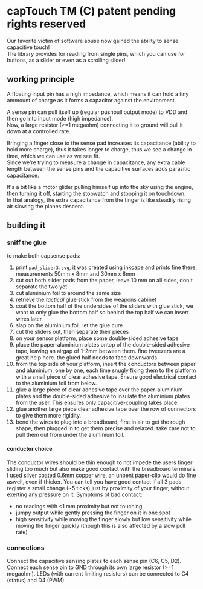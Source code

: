 # capTouch TM (C) patent pending rights reserved
Our favorite victim of software abuse now gained the ability to sense capacitive touch!  
The library provides for reading from single pins, which you can use for buttons, as a slider or even as a scrolling slider!  

## working principle

A floating input pin has a high impedance, which means it can hold a tiny ammount of charge as it forms a capacitor against the environment.  

A sense pin can pull itself up (regular pushpull output mode) to VDD and then go into input mode (high impedance).  
Now, a large resistor (>=1 megaohm) connecting it to ground will pull it down at a controlled rate.  

Bringing a finger close to the sense pad increases its capacitance (ability to hold more charge), thus it takes longer to charge, thus we see a change in time, which we can use as we see fit.  
Since we're trying to measure a change in capacitance, any extra cable length between the sense pins and the capacitive surfaces adds parasitic capacitance.  

It's a bit like a motor glider pulling himself up into the sky using the engine, then turning it off, starting the stopwatch and stopping it on touchdown.  
In that analogy, the extra capacitance from the finger is like steadily rising air slowing the planes descent.  

## building it

### sniff the glue

to make both capsense pads:
1. print `pad_slider3.svg`, it was created using inkcape and prints fine there, measurements 50mm x 8mm and 30mm x 8mm
2. cut out both slider pads from the paper, leave 10 mm on all sides, don't separate the two yet
3. cut aluminium foil to around the same size
4. retrieve the _tactical_ glue stick from the weapons cabinet
5. coat the bottom half of the undersides of the sliders with glue stick, we want to only glue the bottom half so behind the top half we can insert wires later
6. slap on the aluminium foil, let the glue cure
7. cut the sliders out, then separate their pieces
8. on your sensor platform, place some double-sided adhesive tape
9. place the paper-aluminium plates ontop of the double-sided adhesive tape, leaving an airgap of 1-2mm between them. fine tweezers are a great help here. the glued half needs to face downwards.
10. from the top side of your platform, insert the conductors between paper and aluminium, one by one, each time snugly fixing them to the platform with a small piece of clear adhesive tape. Ensure good electrical contact to the aluminium foil from below.
11. glue a large piece of clear adhesive tape over the paper-aluminium plates and the double-sided adhesive to insulate the aluminium plates from the user. This ensures only capacitive-coupling takes place.
12. glue another large piece clear adhesive tape over the row of connectors to give them more rigidity.
13. bend the wires to plug into a breadboard, first in air to get the rough shape, then plugged in to get them precise and relaxed. take care not to pull them out from under the aluminium foil.

#### conductor choice

The conductor wires should be thin enough to not impede the users finger sliding too much but also make good contact with the breadboard terminals.
I used silver coated 0.6mm copper wire, an unbent paper-clip would do fine aswell, even if thicker.
You can tell you have good contact if all 3 pads register a small change (~5 ticks) just by proximity of your finger, without exerting any pressure on it.
Symptoms of bad contact:
 * no readings with <1 mm proximity but not touching
 * jumpy output while gently pressing the finger on it in one spot
 * high sensitivity while moving the finger slowly but low sensitivity while moving the finger quickly (though this is also affected by a slow poll rate)

### connections

Connect the capacitive sensing plates to each sense pin (C6, C5, D2).
Connect each sense pin to GND through its own large resistor (>=1 megaohm).
LEDs (with current limiting resistors) can be connected to C4 (status) and D4 (PWM).
